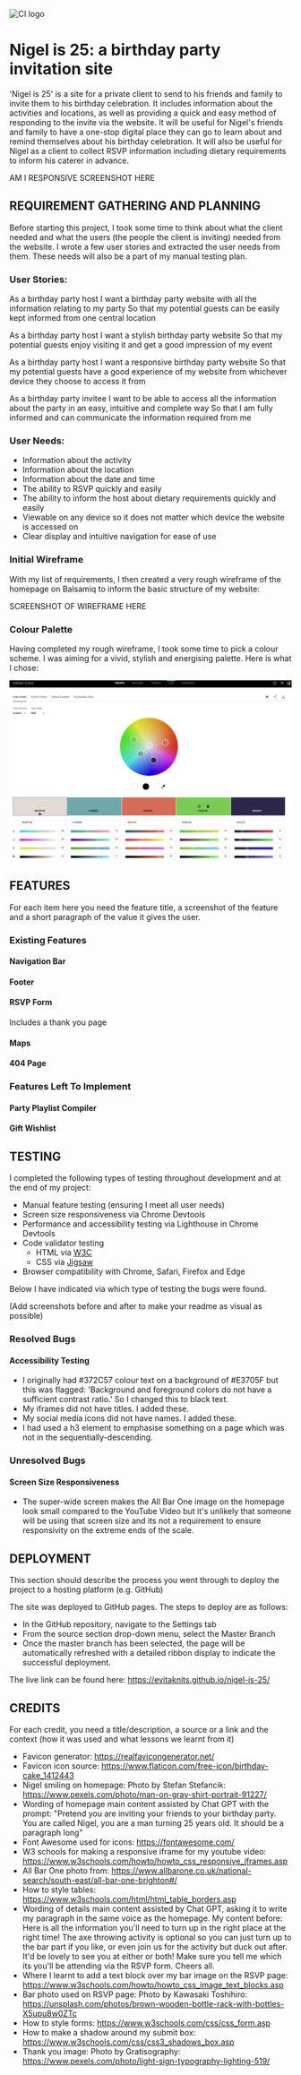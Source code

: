 ![CI logo](https://codeinstitute.s3.amazonaws.com/fullstack/ci_logo_small.png)

# Nigel is 25: a birthday party invitation site

'Nigel is 25' is a site for a private client to send to his friends and family to invite them to his birthday celebration. It includes information about the activities and locations, as well as providing a quick and easy method of responding to the invite via the website. It will be useful for Nigel's friends and family to have a one-stop digital place they can go to learn about and remind themselves about his birthday celebration. It will also be useful for Nigel as a client to collect RSVP information including dietary requirements to inform his caterer in advance. 

AM I RESPONSIVE SCREENSHOT HERE

## REQUIREMENT GATHERING AND PLANNING

Before starting this project, I took some time to think about what the client needed and what the users (the people the client is inviting) needed from the website. I wrote a few user stories and extracted the user needs from them. These needs will also be a part of my manual testing plan. 

### User Stories:

As a birthday party host 
I want a birthday party website with all the information relating to my party
So that my potential guests can be easily kept informed from one central location

As a birthday party host
I want a stylish birthday party website 
So that my potential guests enjoy visiting it and get a good impression of my event

As a birthday party host
I want a responsive birthday party website
So that my potential guests have a good experience of my website from whichever device they choose to access it from

As a birthday party invitee
I want to be able to access all the information about the party in an easy, intuitive and complete way
So that I am fully informed and can communicate the information required from me

### User Needs:

- Information about the activity
- Information about the location
- Information about the date and time
- The ability to RSVP quickly and easily
- The ability to inform the host about dietary requirements quickly and easily
- Viewable on any device so it does not matter which device the website is accessed on
- Clear display and intuitive navigation for ease of use

### Initial Wireframe

With my list of requirements, I then created a very rough wireframe of the homepage on Balsamiq to inform the basic structure of my website: 

SCREENSHOT OF WIREFRAME HERE

### Colour Palette

Having completed my rough wireframe, I took some time to pick a colour scheme. I was aiming for a vivid, stylish and energising palette. Here is what I chose:

![Colour palette](assets/images/colourpalette.png)

## FEATURES

For each item here you need the feature title, a screenshot of the feature and a short paragraph of the value it gives the user. 

### Existing Features

#### Navigation Bar

#### Footer 

#### RSVP Form

Includes a thank you page 

#### Maps

#### 404 Page

### Features Left To Implement

#### Party Playlist Compiler

#### Gift Wishlist

## TESTING

I completed the following types of testing throughout development and at the end of my project:

- Manual feature testing (ensuring I meet all user needs)
- Screen size responsiveness via Chrome Devtools
- Performance and accessibility testing via Lighthouse in Chrome Devtools
- Code validator testing
    - HTML via [W3C](https://validator.w3.org/)
    - CSS via [Jigsaw](https://jigsaw.w3.org/css-validator/)
- Browser compatibility with Chrome, Safari, Firefox and Edge

Below I have indicated via which type of testing the bugs were found. 

(Add screenshots before and after to make your readme as visual as possible)

### Resolved Bugs

#### Accessibility Testing 
- I originally had #372C57 colour text on a background of #E3705F but this was flagged: 'Background and foreground colors do not have a sufficient contrast ratio.' So I changed this to black text.
- My iframes did not have titles. I added these.
- My social media icons did not have names. I added these. 
- I had used a h3 element to emphasise something on a page which was not in the sequentially-descending. 

### Unresolved Bugs

#### Screen Size Responsiveness
- The super-wide screen makes the All Bar One image on the homepage look small compared to the YouTube Video but it's unlikely that someone will be using that screen size and its not a requirement to ensure responsivity on the extreme ends of the scale.

## DEPLOYMENT

This section should describe the process you went through to deploy the project to a hosting platform (e.g. GitHub)

The site was deployed to GitHub pages. The steps to deploy are as follows:
- In the GitHub repository, navigate to the Settings tab
- From the source section drop-down menu, select the Master Branch
- Once the master branch has been selected, the page will be automatically refreshed with a detailed ribbon display to indicate the successful deployment.

The live link can be found here: https://evitaknits.github.io/nigel-is-25/

## CREDITS

For each credit, you need a title/description, a source or a link and the context (how it was used and what lessons we learnt from it)

- Favicon generator: https://realfavicongenerator.net/
- Favicon icon source: https://www.flaticon.com/free-icon/birthday-cake_1412443
- Nigel smiling on homepage: Photo by Stefan Stefancik: https://www.pexels.com/photo/man-on-gray-shirt-portrait-91227/
- Wording of homepage main content assisted by Chat GPT with the prompt: "Pretend you are inviting your friends to your birthday party. You are called Nigel, you are a man turning 25 years old. It should be a paragraph long"
- Font Awesome used for icons: https://fontawesome.com/
- W3 schools for making a responsive iframe for my youtube video: https://www.w3schools.com/howto/howto_css_responsive_iframes.asp
- All Bar One photo from: https://www.allbarone.co.uk/national-search/south-east/all-bar-one-brighton#/
- How to style tables: https://www.w3schools.com/html/html_table_borders.asp
- Wording of details main content assisted by Chat GPT, asking it to write my paragraph in the same voice as the homepage. My content before: Here is all the information you'll need to turn up in the right place at the right time! The axe throwing activity is optional so you can just turn up to the bar part if you like, or even join us for the activity but duck out after. It'd be lovely to see you at either or both! Make sure you tell me which its you'll be attending via the RSVP form. Cheers all.
- Where I learnt to add a text block over my bar image on the RSVP page: https://www.w3schools.com/howto/howto_css_image_text_blocks.asp
- Bar photo used on RSVP page: Photo by Kawasaki Toshihiro: https://unsplash.com/photos/brown-wooden-bottle-rack-with-bottles-X5upu8w0ZTc
- How to style forms: https://www.w3schools.com/css/css_form.asp
- How to make a shadow around my submit box: https://www.w3schools.com/css/css3_shadows_box.asp
- Thank you image: Photo by Gratisography: https://www.pexels.com/photo/light-sign-typography-lighting-519/ 
